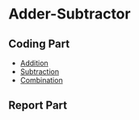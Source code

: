 # Adder-Subtractor

## Coding Part
  - [Addition](https://nbviewer.jupyter.org/github/jason53415/Peak-Load-Forecasting/blob/master/Addition.ipynb)
  - [Subtraction](https://nbviewer.jupyter.org/github/jason53415/Peak-Load-Forecasting/blob/master/Subtraction.ipynb)
  - [Combination](https://nbviewer.jupyter.org/github/jason53415/Peak-Load-Forecasting/blob/master/Addition&Subtraction.ipynb)
  
## Report Part
